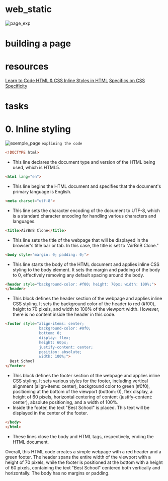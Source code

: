 # web_static 

![page_exp](https://s3.amazonaws.com/intranet-projects-files/concepts/74/hbnb_step1.png)

# building a page
# resources

[Learn to Code HTML & CSS ](https://learn.shayhowe.com/html-css/building-your-first-web-page/)
[Inline Styles in HTML](https://www.codecademy.com/article/html-inline-styles)
[Specifics on CSS Specificity](https://css-tricks.com/specifics-on-css-specificity/)

# tasks 

# 0. Inline styling
![exemple_page](https://th.bing.com/th/id/OIP.QBs-VNGnV7FGe-EJevNGVQHaEf?pid=ImgDet&w=1219&h=739&rs=1)
``
explining the code
``

```html
<!DOCTYPE html>
```
- This line declares the document type and version of the HTML being used, which is HTML5.

```html
<html lang="en">
```
- This line begins the HTML document and specifies that the document's primary language is English.

```html
<meta charset="utf-8">
```
- This line sets the character encoding of the document to UTF-8, which is a standard character encoding for handling various characters and languages.

```html
<title>AirBnB Clone</title>
```
- This line sets the title of the webpage that will be displayed in the browser's title bar or tab. In this case, the title is set to "AirBnB Clone."

```html
<body style="margin: 0; padding: 0;">
```
- This line starts the body of the HTML document and applies inline CSS styling to the body element. It sets the margin and padding of the body to 0, effectively removing any default spacing around the body.

```html
<header style="background-color: #f00; height: 70px; width: 100%;">
</header>
```
- This block defines the header section of the webpage and applies inline CSS styling. It sets the background color of the header to red (#f00), height to 70 pixels, and width to 100% of the viewport width. However, there is no content inside the header in this code.

```html
<footer style="align-items: center;
               background-color: #0f0;
               bottom: 0;
               display: flex;
               height: 60px;
               justify-content: center;
               position: absolute;
               width: 100%;">
  Best School
</footer>
```
- This block defines the footer section of the webpage and applies inline CSS styling. It sets various styles for the footer, including vertical alignment (align-items: center), background color to green (#0f0), positioning at the bottom of the viewport (bottom: 0), flex display, a height of 60 pixels, horizontal centering of content (justify-content: center), absolute positioning, and a width of 100%.
- Inside the footer, the text "Best School" is placed. This text will be displayed in the center of the footer.

```html
</body>
</html>
```
- These lines close the body and HTML tags, respectively, ending the HTML document.

Overall, this HTML code creates a simple webpage with a red header and a green footer. The header spans the entire width of the viewport with a height of 70 pixels, while the footer is positioned at the bottom with a height of 60 pixels, containing the text "Best School" centered both vertically and horizontally. The body has no margins or padding.
